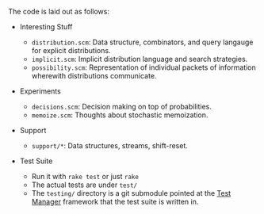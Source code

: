 The code is laid out as follows:

- Interesting Stuff

  - `distribution.scm`: Data structure, combinators, and query
    langauge for explicit distributions.
  - `implicit.scm`: Implicit distribution language and search
    strategies.
  - `possibility.scm`: Representation of individual packets of
    information wherewith distributions communicate.

- Experiments

  - `decisions.scm`: Decision making on top of probabilities.
  - `memoize.scm`: Thoughts about stochastic memoization.

- Support

  - `support/*`: Data structures, streams, shift-reset.

- Test Suite

  - Run it with `rake test` or just `rake`
  - The actual tests are under `test/`
  - The `testing/` directory is a git submodule pointed at the [Test
    Manager](http://github.com/axch/test-manager/) framework that the
    test suite is written in.
